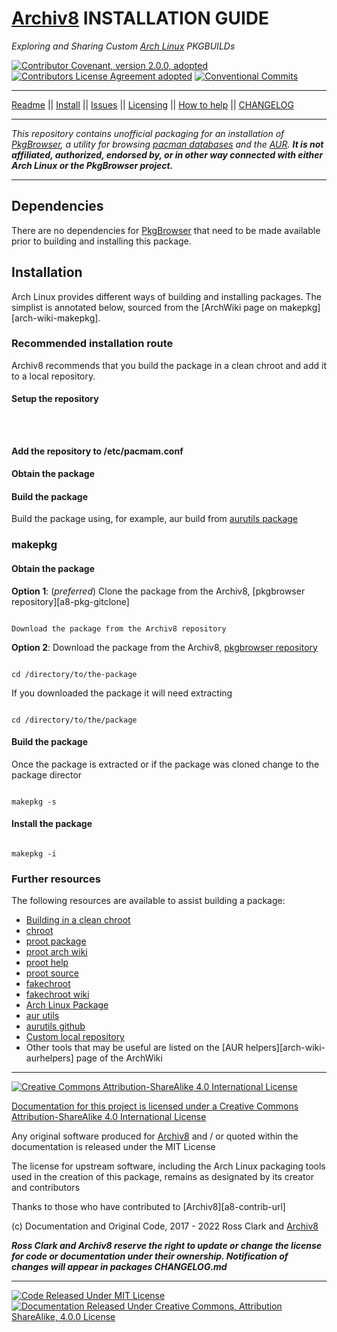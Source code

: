 # [Archiv8][a8-url] INSTALLATION GUIDE

_Exploring and Sharing Custom [Arch Linux][arch-url] PKGBUILDs_

[![Contributor Covenant, version 2.0.0, adopted][covenant-badge]][a8-contrib-covenant-url] [![Contributors License Agreement adopted][cla-badge]][a8-cla-url] [![Conventional Commits][commits-badge]](https://conventionalcommits.org)

---

[Readme](README.md) || [Install](INSTALL.md) || [Issues](ISSUES.md) || [Licensing](LICENSE.md) || [How to help](HOW-TO-HELP.md) || [CHANGELOG](Changelog.md)

---

_This repository contains unofficial packaging for an installation of [PkgBrowser][ups-pkg-url], a utility for browsing [pacman databases][arch-pkgs-url] and the [AUR][arch-aur-url]._ _**It is not affiliated, authorized, endorsed by, or in other way connected with either Arch Linux or the PkgBrowser project.**_

---

## Dependencies

There are no dependencies for [PkgBrowser][ups-pkg-url] that need to be made available prior to building and installing this package.

## Installation

Arch Linux provides different ways of building and installing packages. The simplist is annotated below, sourced from the [ArchWiki page on makepkg][arch-wiki-makepkg].

### Recommended installation route

Archiv8 recommends that you build the package in a clean chroot and add it to a local repository.

#### Setup the repository

```shell



```

#### Add the repository to /etc/pacmam.conf

#### Obtain the package

#### Build the package

Build the package using, for example, aur build from [aurutils package][aurutils-aur]

### makepkg

#### Obtain the package

**Option 1**:  (_preferred_) Clone the package from the Archiv8, [pkgbrowser repository][a8-pkg-gitclone]

```shell

Download the package from the Archiv8 repository

```

**Option 2**:  Download the package from the Archiv8, [pkgbrowser repository][a8-pkg-url]

```shell

cd /directory/to/the-package

```

If you downloaded the package it will need extracting

```shell

cd /directory/to/the/package

```

#### Build the package

Once the package is extracted or if the package was cloned change to the package director

```shell

makepkg -s

```

#### Install the package

```shell

makepkg -i

```

### Further resources

The following resources are available to assist building a package:

+ [Building in a clean chroot][buildchroot-arch-wiki]
+ [chroot][chroot-arch-wiki]
+ [proot package][proot-pkg-aur]
+ [proot arch wiki][proot-arch-wiki]
+ [proot help][proot-help-url]
+ [proot source][proot-url]
+ [fakechroot][fakechroot-url]
+ [fakechroot wiki][fakechroot-wiki]
+ [Arch Linux Package][fakechroot-pkg-url]
+ [aur utils][aurutils-aur]
+ [aurutils github][aurutils-github]
+ [Custom local repository][local-repo-arch-wiki]
+ Other tools that may be useful are listed on the [AUR helpers][arch-wiki-aurhelpers] page of the ArchWiki

---

[![Creative Commons Attribution-ShareAlike 4.0 International License][cc-large-badge]][cc-by-sa-url]

[Documentation for this project is licensed under a Creative Commons Attribution-ShareAlike 4.0 International License][cc-by-sa-url]

Any original software produced for [Archiv8][a8-url] and / or quoted within the documentation is released under the MIT License

The license for upstream software, including the Arch Linux packaging tools used in the creation of this package, remains as designated by its creator and contributors

Thanks to those who have contributed to [Archiv8][a8-contrib-url]

(c) Documentation and Original Code, 2017 - 2022 Ross Clark and [Archiv8][a8-url]

_**Ross Clark and Archiv8 reserve the right to update or change the license for code or documentation under their ownership.  Notification of changes will appear in packages CHANGELOG.md**_

---

[![Code Released Under MIT License][mit-badge]][mit-url] [![Documentation Released Under Creative Commons, Attribution ShareAlike, 4.0.0 License][cc-badge]][cc-terms-url]

[cc-badge]: https://img.shields.io/badge/License-CC%20by%20SA%204.0.0-informational.svg
[cc-large-badge]: https://mirrors.creativecommons.org/presskit/buttons/88x31/svg/by-sa.svg
[cla-badge]: https://img.shields.io/badge/Adopted-Contributor%20%20License%20Agreement-brightgreengreen
[changelog-badge]: https://img.shields.io/badge/Keep%20a%20Changelog-1.1.0-informational
[commits-badge]: https://img.shields.io/badge/Conventional%20Commits-1.0.0-yellow.svg
[covenant-badge]: https://img.shields.io/badge/Contributor%20Covenant-2.0.0-informational.svg
[mit-badge]: https://img.shields.io/badge/License-MIT-informational.svg
[semver-badge]: https://img.shields.io/badge/Semantic%20Versioning-2.0.0-informational.svg

[cc-by-sa-url]: https://creativecommons.org/licenses/by-sa/4.0/
[cc-compat-url]: http://creativecommons.org/compatiblelicenses
[cc-dev-consider-url]: https://wiki.creativecommons.org/wiki/Considerations_for_licensors_and_licensees#Considerations_for_licensors
[cc-policies-url]: http://creativecommons.org/policies
[cc-pub-consider-url]: https://wiki.creativecommons.org/wiki/Considerations_for_licensors_and_licensees#Considerations_for_licensees
[cc-pub-domain-url]: https://creativecommons.org/publicdomain/zero/1.0/legalcode
[cc-terms-url]: http://creativecommons.org/licenses/by-sa/4.0/
[cc-url]: http://creativecommons.org/

[arch-aur-url]: https://aur.archlinux.org/
[arch-url]: https://www.archlinux.org/
[arch-pkgs-url]: https://archlinux.org/packages/
[arch-wiki-url]: https://wiki.archlinux.org

[a8-cc-by-sa-url]: https://archiv8.github.io/licences/creative-commons
[a8-cla-url]: https://archiv8.github.io/licenses/contributor-license-agreement
[a8-commits-url]: https://archiv8.github.io/contributing/style-guides/conventional-commits
[a8-conduct-url]: https://archiv8.github.io/community/code-of-conduct
[a8-contrib-covenant-url]: https://archiv8.github.io/community/code-of-conduct
[a8-contrib-people-url]: https://github.com/Archiv8/pkgbrowser/people
[a8-mit-url]: https://archiv8.github.io/licences/mit
[a8-pkg-url]: https://github.com/Archiv8/pkgbrowser
[a8-projects-url]: https://github.com/Archiv8
[a8-url]: https://archiv8.github.io/

[change-url]: https://keepachangelog.com
[commits-url]: https://conventionalcommits.org
[contrib-covenant-url]: https://osdn.net/projects/pkgbrowser/
[mit-url]: https://opensource.org/licenses/MIT
[semver-url]: https://semver.org
[ups-pkg-url]: https://osdn.net/projects/pkgbrowser/

[local-repo-arch-wiki]: https://wiki.archlinux.org/title/Pacman/Tips_and_tricks#Custom_local_repository
[aurutils-aur]: https://aur.archlinux.org/packages/aurutils
[aurutils-github]: https://github.com/AladW/aurutils
[buildchroot-arch-wiki]: https://wiki.archlinux.org/title/DeveloperWiki:Building_in_a_clean_chroot
[chroot-arch-wiki]: https://wiki.archlinux.org/title/Chroot
[fakechroot-pkg-url]: https://archlinux.org/packages/extra/x86_64/fakechroot/
[fakechroot-url]: https://github.com/dex4er/fakechroot
[fakechroot-wiki]: https://github.com/dex4er/fakechroot/wiki
[proot-arch-wiki]: https://wiki.archlinux.org/title/PRoot
[proot-help-url]: https://proot-me.github.io/
[proot-pkg-aur]: https://aur.archlinux.org/packages/proot/
[proot-url]: https://github.com/proot-me/proot
[ups-pkg-url]: https://osdn.net/projects/pkgbrowser/
